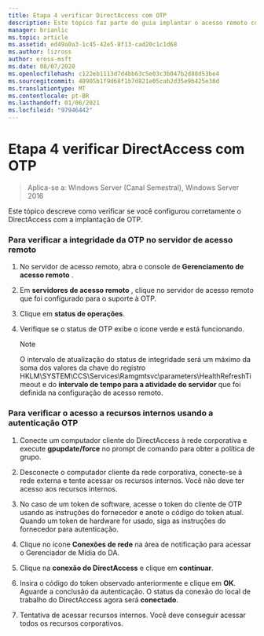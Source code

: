 ```yaml
---
title: Etapa 4 verificar DirectAccess com OTP
description: Este tópico faz parte do guia implantar o acesso remoto com autenticação OTP no Windows Server 2016.
manager: brianlic
ms.topic: article
ms.assetid: ed49a0a3-1c45-42e5-8f13-cad20c1c1d68
ms.author: lizross
author: eross-msft
ms.date: 08/07/2020
ms.openlocfilehash: c122eb1113d7d4bb63c5e03c3b047b2d88d53be4
ms.sourcegitcommit: 40905b1f9d68f1b7d821e05cab2d35e9b425e38d
ms.translationtype: MT
ms.contentlocale: pt-BR
ms.lasthandoff: 01/06/2021
ms.locfileid: "97946442"
---
```

# <a name="step-4-verify-directaccess-with-otp"></a>Etapa 4 verificar DirectAccess com OTP

>Aplica-se a: Windows Server (Canal Semestral), Windows Server 2016

Este tópico descreve como verificar se você configurou corretamente o DirectAccess com a implantação de OTP.

### <a name="to-verify-otp-health-on-the-remote-access-server"></a>Para verificar a integridade da OTP no servidor de acesso remoto

1. No servidor de acesso remoto, abra o console de **Gerenciamento de acesso remoto** .

2. Em **servidores de acesso remoto** , clique no servidor de acesso remoto que foi configurado para o suporte à OTP.

3. Clique em **status de operações**.

4. Verifique se o status de OTP exibe o ícone verde e está funcionando.

    > [!NOTE]
    > O intervalo de atualização do status de integridade será um máximo da soma dos valores da chave do registro HKLM\SYSTEM\CCS\Services\Ramgmtsvc\parameters\HealthRefreshTimeout e do **intervalo de tempo para a atividade do servidor** que foi definida na configuração de acesso remoto.

### <a name="to-verify-access-to-internal-resources-using-otp-authentication"></a>Para verificar o acesso a recursos internos usando a autenticação OTP

1.  Conecte um computador cliente do DirectAccess à rede corporativa e execute **gpupdate/force** no prompt de comando para obter a política de grupo.

2.  Desconecte o computador cliente da rede corporativa, conecte-se à rede externa e tente acessar os recursos internos. Você não deve ter acesso aos recursos internos.

3.  No caso de um token de software, acesse o token do cliente de OTP usando as instruções do fornecedor e anote o código do token atual. Quando um token de hardware for usado, siga as instruções do fornecedor para autenticação.

4.  Clique no ícone **Conexões de rede** na área de notificação para acessar o Gerenciador de Mídia do DA.

5.  Clique na **conexão do DirectAccess** e clique em **continuar**.

6.  Insira o código do token observado anteriormente e clique em **OK**. Aguarde a conclusão da autenticação. O status da conexão do local de trabalho do DirectAccess agora será **conectado**.

7.  Tentativa de acessar recursos internos. Você deve conseguir acessar todos os recursos corporativos.



